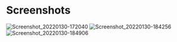 # Screenshots

![Screenshot_20220130-172040](https://user-images.githubusercontent.com/54888682/151700960-f9540f10-60a0-4830-8de6-92de10cc1d48.jpg)
![Screenshot_20220130-184256](https://user-images.githubusercontent.com/54888682/151701252-b62b5a66-673a-4a63-a005-19cf1a5aa931.jpg)
![Screenshot_20220130-184906](https://user-images.githubusercontent.com/54888682/151701452-400198c6-1193-4965-b628-3da40f71aae3.jpg)
